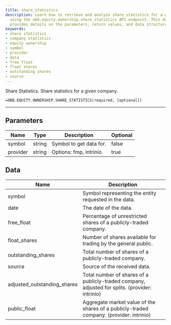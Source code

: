 ```yaml
---
title: share_statistics
description: Learn how to retrieve and analyze share statistics for a given company
  using the obb.equity.ownership.share_statistics API endpoint. This documentation
  provides details on the parameters, return values, and data structure.
keywords: 
- share statistics
- company statistics
- equity ownership
- symbol
- provider
- data
- free float
- float shares
- outstanding shares
- source
---
```


<!-- markdownlint-disable MD041 -->

Share Statistics. Share statistics for a given company.

```excel wordwrap
=OBB.EQUITY.OWNERSHIP.SHARE_STATISTICS(required, [optional])
```

---

## Parameters

| Name | Type | Description | Optional |
| ---- | ---- | ----------- | -------- |
| symbol | string | Symbol to get data for. | false |
| provider | string | Options: fmp, intrinio | true |

## Data

| Name | Description |
| ---- | ----------- |
| symbol | Symbol representing the entity requested in the data.  |
| date | The date of the data.  |
| free_float | Percentage of unrestricted shares of a publicly-traded company.  |
| float_shares | Number of shares available for trading by the general public.  |
| outstanding_shares | Total number of shares of a publicly-traded company.  |
| source | Source of the received data.  |
| adjusted_outstanding_shares | Total number of shares of a publicly-traded company, adjusted for splits. (provider: intrinio) |
| public_float | Aggregate market value of the shares of a publicly-traded company. (provider: intrinio) |
